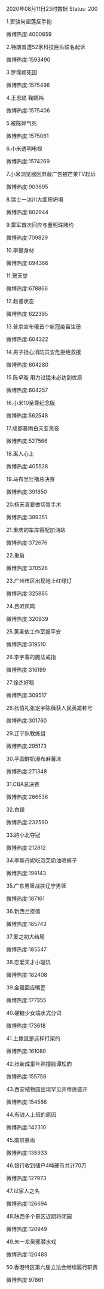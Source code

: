 2020年08月11日23时数据
Status: 200

1.窦骁何超莲反手抱

微博热度:4000859

2.特朗普遭52家科技巨头联名起诉

微博热度:1593490

3.罗霈颖死因

微博热度:1575496

4.王思聪 鞠婧祎

微博热度:1575406

5.被陈婷气死

微博热度:1575061

6.小米透明电视

微博热度:1574269

7.小米浏览器因屏蔽广告被芒果TV起诉

微博热度:903695

8.瑞士一冰川大面积坍塌

微博热度:802944

9.雷军首次回应与董明珠赌约

微博热度:709829

10.李健身材

微博热度:694366

11.贺天举

微博热度:678866

12.赵睿状态

微博热度:622395

13.普京宣布俄首个新冠疫苗注册

微博热度:604322

14.男子担心消防员安危拒绝救援

微博热度:604280

15.陈卓璇 用力过猛未必达到优质

微博热度:604257

16.小米10至尊纪念版

微博热度:562548

17.成都暴雨白天变黑夜

微博热度:527566

18.离人心上

微博热度:405528

19.马布里吐槽总决赛

微博热度:391850

20.杨天真要做切胃手术

微博热度:389351

21.重庆的车库得配加油站

微博热度:372676

22.重启

微博热度:370526

23.广州市区出现地上红绿灯

微博热度:325885

24.且听凤鸣

微博热度:320939

25.黄圣依工作室报平安

微博热度:319510

26.李宇春的魔法戒指

微博热度:316199

27.徐杰好稳

微博热度:309517

28.张伯礼张定宇陈薇获人民英雄称号

微博热度:301760

29.辽宁队教练组

微博热度:295173

30.芋圆鲜奶瀑布麻薯冰

微博热度:271348

31.CBA总决赛

微博热度:266536

32.白银

微博热度:232590

33.路小北夺冠

微博热度:212812

34.李斯丹妮吃泡芙奶油喷裤子

微博热度:199143

35.广东男篮战胜辽宁男篮

微博热度:187161

36.新西兰疫情

微博热度:185743

37.爱之初大结局

微博热度:185547

38.恋爱天才小璇玑

微博热度:182408

39.金晨回应嘴歪

微博热度:177355

40.硬糖少女端水式分词

微博热度:173618

41.土拨鼠是这样打架的

微博热度:161080

42.张新成童年照撞脸谭松韵

微博热度:155756

43.西安植物园出现罕见并蒂莲盛开

微博热度:154586

44.有钱人上班的原因

微博热度:142310

45.南京暴雨

微博热度:138933

46.银行收到储户4吨硬币共计70万

微博热度:127973

47.以家人之名

微博热度:126694

48.陕西多个景区近期将闭园

微博热度:120949

49.朱一龙吴邪潜水戏

微博热度:120483

50.香港特区第六届立法会继续履行职责

微博热度:97861

